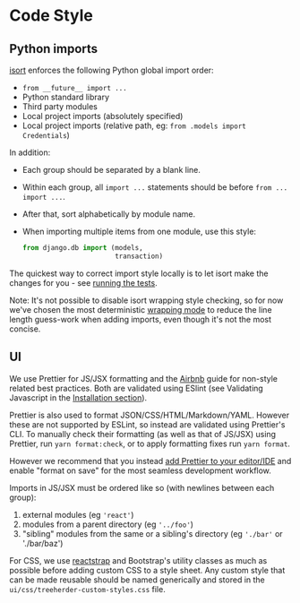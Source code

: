 # Code Style

## Python imports

[isort](https://github.com/timothycrosley/isort) enforces the following Python global import order:

- `from __future__ import ...`
- Python standard library
- Third party modules
- Local project imports (absolutely specified)
- Local project imports (relative path, eg: `from .models import Credentials`)

In addition:

- Each group should be separated by a blank line.
- Within each group, all `import ...` statements should be before `from ... import ...`.
- After that, sort alphabetically by module name.
- When importing multiple items from one module, use this style:

  ```python
  from django.db import (models,
                         transaction)
  ```

The quickest way to correct import style locally is to let isort make the changes for you - see
[running the tests](common_tasks.md#running-the-tests).

Note: It's not possible to disable isort wrapping style checking, so for now we've chosen the
most deterministic [wrapping mode](https://github.com/timothycrosley/isort#multi-line-output-modes)
to reduce the line length guess-work when adding imports, even though it's not the most concise.

## UI

We use Prettier for JS/JSX formatting and the [Airbnb](https://github.com/airbnb/javascript)
guide for non-style related best practices. Both are validated using ESlint (see Validating
Javascript in the [Installation section](installation.md#validating-javascript)).

Prettier is also used to format JSON/CSS/HTML/Markdown/YAML. However these are not supported
by ESLint, so instead are validated using Prettier's CLI. To manually check their formatting
(as well as that of JS/JSX) using Prettier, run `yarn format:check`, or to apply formatting
fixes run `yarn format`.

However we recommend that you instead
[add Prettier to your editor/IDE](https://prettier.io/docs/en/editors.html)
and enable "format on save" for the most seamless development workflow.

Imports in JS/JSX must be ordered like so (with newlines between each group):

1. external modules (eg `'react'`)
2. modules from a parent directory (eg `'../foo'`)
3. "sibling" modules from the same or a sibling's directory (eg `'./bar'` or './bar/baz')

For CSS, we use [reactstrap](https://reactstrap.github.io/) and Bootstrap's utility classes as
much as possible before adding custom CSS to a style sheet. Any custom style that can be made
reusable should be named generically and stored in the `ui/css/treeherder-custom-styles.css` file.
